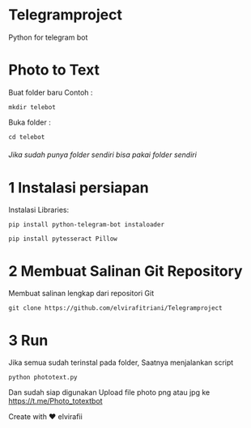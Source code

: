 # Telegramproject
Python for telegram bot

# Photo to Text
Buat folder baru Contoh : 
```
mkdir telebot
```

Buka folder : 
```
cd telebot
```
###### Jika sudah punya folder sendiri bisa pakai folder sendiri

# 1 Instalasi persiapan
Instalasi Libraries:
```
pip install python-telegram-bot instaloader
```
```
pip install pytesseract Pillow
```

# 2 Membuat Salinan Git Repository
Membuat salinan lengkap dari repositori Git
```
git clone https://github.com/elvirafitriani/Telegramproject
```

# 3 Run
Jika semua sudah terinstal pada folder,
Saatnya menjalankan script
```
python phototext.py
```

Dan sudah siap digunakan
Upload file photo png atau jpg ke https://t.me/Photo_totextbot







Create with ❤️
elvirafii

